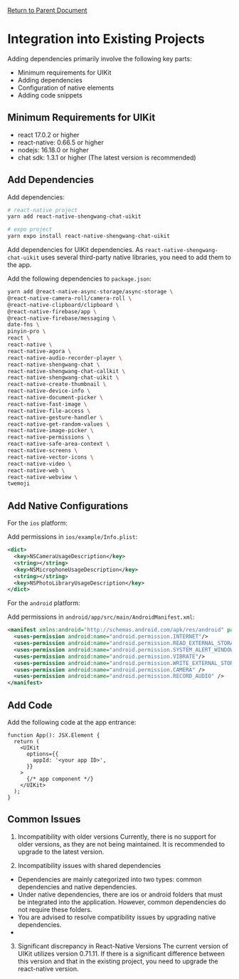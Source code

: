 [Return to Parent Document](./index.en.md)

# Integration into Existing Projects

Adding dependencies primarily involve the following key parts:

- Minimum requirements for UIKit
- Adding dependencies
- Configuration of native elements
- Adding code snippets

## Minimum Requirements for UIKit

- react 17.0.2 or higher
- react-native: 0.66.5 or higher
- nodejs: 16.18.0 or higher
- chat sdk: 1.3.1 or higher (The latest version is recommended)

## Add Dependencies

Add dependencies:

```sh
# react-native project
yarn add react-native-shengwang-chat-uikit

# expo project
yarn expo install react-native-shengwang-chat-uikit
```

Add dependencies for UIKit dependencies. As `react-native-shengwang-chat-uikit` uses several third-party native libraries, you need to add them to the app.

Add the following dependencies to `package.json`:

```bash
yarn add @react-native-async-storage/async-storage \
@react-native-camera-roll/camera-roll \
@react-native-clipboard/clipboard \
@react-native-firebase/app \
@react-native-firebase/messaging \
date-fns \
pinyin-pro \
react \
react-native \
react-native-agora \
react-native-audio-recorder-player \
react-native-shengwang-chat \
react-native-shengwang-chat-callkit \
react-native-shengwang-chat-uikit \
react-native-create-thumbnail \
react-native-device-info \
react-native-document-picker \
react-native-fast-image \
react-native-file-access \
react-native-gesture-handler \
react-native-get-random-values \
react-native-image-picker \
react-native-permissions \
react-native-safe-area-context \
react-native-screens \
react-native-vector-icons \
react-native-video \
react-native-web \
react-native-webview \
twemoji
```

## Add Native Configurations

For the `ios` platform:

Add permissions in `ios/example/Info.plist`:

```xml
<dict>
  <key>NSCameraUsageDescription</key>
  <string></string>
  <key>NSMicrophoneUsageDescription</key>
  <string></string>
  <key>NSPhotoLibraryUsageDescription</key>
</dict>
```

For the `android` platform:

Add permissions in `android/app/src/main/AndroidManifest.xml`:

```xml
<manifest xmlns:android="http://schemas.android.com/apk/res/android" package="com.hyphenate.rn.example">
  <uses-permission android:name="android.permission.INTERNET"/>
  <uses-permission android:name="android.permission.READ_EXTERNAL_STORAGE"/>
  <uses-permission android:name="android.permission.SYSTEM_ALERT_WINDOW"/>
  <uses-permission android:name="android.permission.VIBRATE"/>
  <uses-permission android:name="android.permission.WRITE_EXTERNAL_STORAGE"/>
  <uses-permission android:name="android.permission.CAMERA" />
  <uses-permission android:name="android.permission.RECORD_AUDIO" />
</manifest>
```

## Add Code

Add the following code at the app entrance:

```tsx
function App(): JSX.Element {
  return (
    <UIKit
      options={{
        appId: '<your app ID>',
      }}
    >
      {/* app component */}
    </UIKit>
  );
}
```

## Common Issues

1. Incompatibility with older versions
   Currently, there is no support for older versions, as they are not being maintained. It is recommended to upgrade to the latest version.

2. Incompatibility issues with shared dependencies

- Dependencies are mainly categorized into two types: common dependencies and native dependencies.
- Under native dependencies, there are ios or android folders that must be integrated into the application. However, common dependencies do not require these folders.
- You are advised to resolve compatibility issues by upgrading native dependencies.
-

3. Significant discrepancy in React-Native Versions
   The current version of UIKit utilizes version 0.71.11. If there is a significant difference between this version and that in the existing project, you need to upgrade the react-native version.
